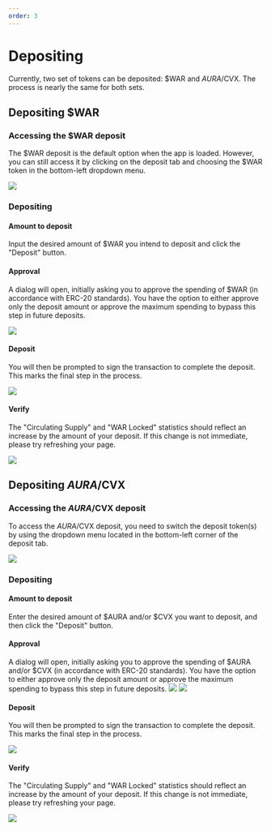 ```yaml
---
order: 3
---
```


# Depositing

Currently, two set of tokens can be deposited: $WAR and $AURA/$CVX. The process is nearly the same for both sets.

## Depositing $WAR

### Accessing the $WAR deposit

The $WAR deposit is the default option when the app is loaded. However, you can still access it by clicking on the deposit tab and choosing the $WAR token in the bottom-left dropdown menu.

![](../assets/WarDeposit.png)

### Depositing

#### Amount to deposit

Input the desired amount of $WAR you intend to deposit and click the "Deposit" button.

#### Approval

A dialog will open, initially asking you to approve the spending of $WAR (in accordance with ERC-20 standards). You have the option to either approve only the deposit amount or approve the maximum spending to bypass this step in future deposits.

![](../assets/WarDeposit-Approve.png)

#### Deposit

You will then be prompted to sign the transaction to complete the deposit. This marks the final step in the process.

![](../assets/WarDeposit-Deposit.png)

#### Verify

The "Circulating Supply" and "WAR Locked" statistics should reflect an increase by the amount of your deposit. If this change is not immediate, please try refreshing your page.

![](../assets/WarDeposit-Deposited.png)

## Depositing $AURA/$CVX
### Accessing the $AURA/$CVX deposit

To access the $AURA/$CVX deposit, you need to switch the deposit token(s) by using the dropdown menu located in the bottom-left corner of the deposit tab.

![](../assets/AuraCvxDeposit.png)

### Depositing

#### Amount to deposit

Enter the desired amount of $AURA and/or $CVX you want to deposit, and then click the "Deposit" button.

#### Approval

A dialog will open, initially asking you to approve the spending of $AURA and/or $CVX (in accordance with ERC-20 standards). You have the option to either approve only the deposit amount or approve the maximum spending to bypass this step in future deposits.
![](../assets/AuraCvxDeposit-ApproveAura.png)
![](../assets/AuraCvxDeposit-ApproveCvx.png)

#### Deposit

You will then be prompted to sign the transaction to complete the deposit. This marks the final step in the process.

![](../assets/AuraCvxDeposit-Deposit.png)

#### Verify

The "Circulating Supply" and "WAR Locked" statistics should reflect an increase by the amount of your deposit. If this change is not immediate, please try refreshing your page.

![](../assets/AuraCvxDeposit-Deposited.png)
